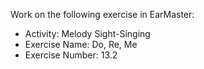 Work on the following exercise in EarMaster:
- Activity: Melody Sight-Singing
- Exercise Name: Do, Re, Me
- Exercise Number: 13.2
